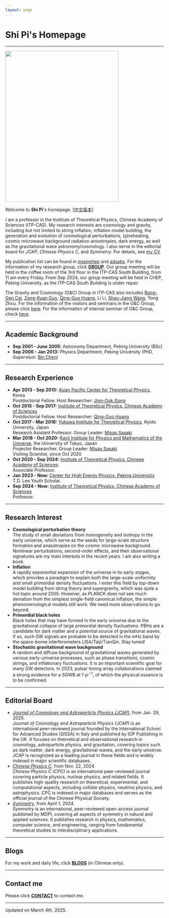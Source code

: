 ```yaml
---
layout: page
---
```


# Shi Pi's Homepage

---

<img title="" src="./images/shipi.jpg" alt="" class="floatpic" width="360" height="480">

Welcome to **Shi Pi**'s homepage. [[中文版本](/file/index-zh/)]

I am a professor in the Institute of Theoretical Physics, Chinese Academy of Sciences (ITP-CAS). My research interests are cosmology and gravity, including but not limited to string inflation, inflation model building, the generation and evolution of cosmological perturbations, (p)reheating, cosmic microwave background radiation anisotropies, dark energy, as well as the gravitational wave astronomy/cosmology. I also serve in the editorial board for *JCAP*, *Chinese Physics C*, and *Symmetry*. For details, see [my CV](./pdf/CV.pdf). 

My publication list can be found in [inspirehep](https://inspirehep.net/authors/1060905#with-citation-summary) and [adsabs](https://ui.adsabs.harvard.edu/search/filter_author_facet_hier_fq_author=AND&filter_author_facet_hier_fq_author=author_facet_hier%3A%221%2FPi%2C%20S%2FPi%2C%20Shi%22&filter_author_facet_hier_fq_author=author_facet_hier%3A%220%2FPi%2C%20S%22&fq=%7B!type%3Daqp%20v%3D%24fq_author%7D&fq_author=(author_facet_hier%3A%221%2FPi%2C%20S%2FPi%2C%20Shi%22%20AND%20author_facet_hier%3A%220%2FPi%2C%20S%22)&p_=0&q=%20author%3A%22pi%2C%20shi%22&sort=date%20desc%2C%20bibcode%20desc). For the information of my research group, click [**GROUP**](./group/). Our group meeting will be held in the coffee room of the 3rd floor in the ITP-CAS South Building, from 11 am every Friday. From Sep 2024, our group meeting will be held in CHEP, Peking University, as the ITP-CAS South Building is under repair.

The Gravity and Cosmology (G&C) Group in ITP-CAS also includes [Rong-Gen Cai](http://power.itp.ac.cn/~cairg/), [Zong-Kuan Guo](http://gc.itp.ac.cn/), [Qing-Guo Huang](http://cosmology.itp.ac.cn/), Li Li, [Shao-Jiang Wang](https://wangshaojiang.com), Yong Zhou. For the information of the visitors and seminars in the G&C Group, please click [here](http://gc.itp.ac.cn/events). For the information of internal seminar of G&C Group, check [here](https://code.itp.ac.cn/yww/seminar). 

---

## Academic Background

- **Sep 2001 - June 2005:** Astronomy Department, Peking University (BSc)
- **Sep 2006 - Jan 2013:** Physics Department, Peking University (PhD, Supervisor: [Bin Chen](https://itp.phy.pku.edu.cn/info/1067/1226.htm)) 

---

## Research Experience

- **Apr 2013 - Sep 2015:** [Asian Pacific Center for Theoretical Physics](([https://www.apctp.org/](https://www.apctp.org/))), Korea
  <br> Postdoctorial Fellow. Host Researcher: [Jinn-Ouk Gong](https://pure.ewha.ac.kr/en/persons/jinn-ouk-gong)
- **Oct 2015 - Sep 2017:** [Institute of Theoretical Physics, Chinese Academy of Sciences](http://itp.cas.cn/)
  <br> Postdoctorial Fellow. Host Researcher: [Qing-Guo Huang](http://cosmology.itp.ac.cn)
- **Oct 2017 - Mar 2018:** [Yukawa Institute for Theoretical Physics](https://www.yukawa.kyoto-u.ac.jp/), Kyoto University, Japan
  <br> Research Asistant Professor. Group Leader: [Misao Sasaki](http://www2.yukawa.kyoto-u.ac.jp/~misao.sasaki/)
- **Mar 2018 - Oct 2020:** [Kavli Institute for Physics and Mathematics of the Universe](https://www.ipmu.jp/), the University of Tokyo, Japan
  <br> Projector Researcher. Group Leader: [Misao Sasaki](http://www2.yukawa.kyoto-u.ac.jp/~misao.sasaki/)<br>Visiting Scientist, since Oct 2020
- **Oct 2020 - Sep 2024:** [Institute of Theoretical Physics, Chinese Academy of Sciences](http://itp.cas.cn/)<br> Associate Professor.
- **Jan 2023 - Now:** [Center for High Energy Physics, Peking Univerisity](https://rchep.pku.edu.cn/)<br>T.D. Lee Youth Scholar.
- **Sep 2024 - Now:** [Institute of Theoretical Physics, Chinese Academy of Sciences](http://itp.cas.cn/)<br>Professor.

---

## Research Interest

- **Cosmological perturbation theory**<br>The study of small deviations from homogeneity and isotropy in the early universe, which serve as the seeds for large-scale structure formation and anasotropies on the cosmic microwave background. Nonlinear perturbations, second-order effects, and their observational signatures are my main interests in the recent years. I am also writing a book.
- **Inflation**<br>A rapidly exponential expansion of the universe in its early stages, which provides a paradigm to explain both the large-scale uniformity and small primordial density fluctuations. I enter this field by top-down model building from string theory and supergravity, which was quite a hot topic around 2005. However, as PLANCK does not see much deviation from the simplest single-field canonical inflation, the simple phenomenological models still work. We need more observations to go beyond.
- **Primordial black holes**<br>Black holes that may have formed in the early universe due to the gravitational collapse of large primordial density fluctuations. PBHs are a candidate for dark matter and a potential source of gravitational waves. If so, such GW signals are probable to be detected in the mHz band by the space-borne interferometers LISA/Taiji/TianQin. Stay tuned!
- **Stochastic gravitational wave background**<br>A random and diffuse background of gravitational waves generated by various early-universe processes, such as phase transitions, cosmic strings, and inflationary fluctuations. It is an important scientific goal for many GW detectors. In 2023, pulsar timing array collaborations claimed a strong evidence for a SGWB at $1~\mathrm{yr}^{-1}$, of which the physical essence is to be confirmed.

---

## Editorial Board

- [*Journal of Cosmology and Astroparticle Physics (JCAP)*](https://jcap.sissa.it/), from Jan. 29, 2025.<br>*Journal of Cosmology and Astroparticle Physics (JCAP)* is an international peer-reviewed journal founded by the International School for Advanced Studies (SISSA) in Italy and published by IOP Publishing in the UK. It focuses on theoretical and observational research in cosmology, astroparticle physics, and gravitation, covering topics such as dark matter, dark energy, gravitational waves, and the early universe. JCAP is recognized as a leading journal in these fields and is widely indexed in major scientific databases.
- [*Chinese Physics C*](http://cpc.ihep.ac.cn/), from Nov. 22, 2024.<br>*Chinese Physics C (CPC)* is an international peer-reviewed journal covering particle physics, nuclear physics, and related fields. It publishes high-quality research on theoretical, experimental, and computational aspects, including collider physics, neutrino physics, and astrophysics. CPC is indexed in major databases and serves as the official journal of the Chinese Physical Society.
- [*Symmetry*](https://www.mdpi.com/journal/symmetry), from April 1, 2024.<br>*Symmetry* is an international, peer-reviewed open-access journal published by MDPI, covering all aspects of symmetry in natural and applied sciences. It publishes research in physics, mathematics, computer science, and engineering, ranging from fundamental theoretical studies to interdisciplinary applications. 

---

## Blogs

For my work and daily life, click [**BLOGS**](/blogs/index.html) (in Chinese only).

---

## Contact me

Please click [**CONTACT**](./group/) to contact me.

---

Updated on March 4th, 2025.